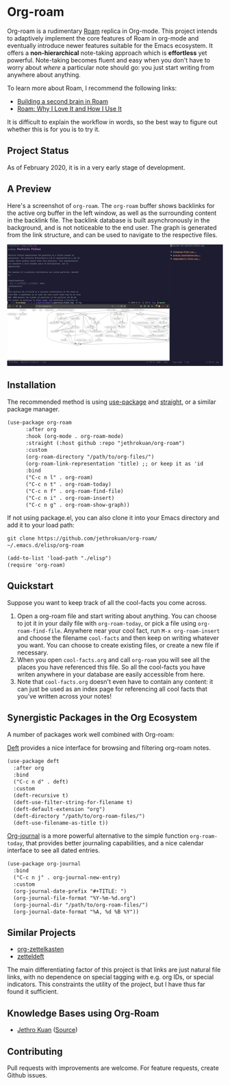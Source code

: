 # Org-roam

Org-roam is a rudimentary [Roam](https://roamresearch.com/) replica in
Org-mode. This project intends to adaptively implement the core
features of Roam in org-mode and eventually introduce newer features
suitable for the Emacs ecosystem. It offers a **non-hierarchical**
note-taking approach which is **effortless** yet powerful. Note-taking
becomes fluent and easy when you don't have to worry about *where* a
particular note should go: you just start writing from anywhere about
anything.

To learn more about Roam, I recommend the following links:

-   [Building a second brain in Roam](https://reddit.com/r/RoamResearch/comments/eho7de/building_a_second_brain_in_roamand_why_you_might)
-   [Roam: Why I Love It and How I Use It](https://www.nateliason.com/blog/roam)

It is difficult to explain the workflow in words, so the best way to
figure out whether this is for you is to try it.

## Project Status

As of February 2020, it is in a very early stage of development. 

## A Preview

Here's a screenshot of `org-roam`. The `org-roam` buffer shows
backlinks for the active org buffer in the left window, as well as the
surrounding content in the backlink file. The backlink database is
built asynchronously in the background, and is not noticeable to the
end user. The graph is generated from the link structure, and can be
used to navigate to the respective files.

![img](images/readme/screen.png)

## Installation

The recommended method is using
[use-package](https://github.com/jwiegley/use-package) and
[straight](https://github.com/raxod502/straight.el), or a similar
package manager.

```
(use-package org-roam
      :after org
      :hook (org-mode . org-roam-mode)
      :straight (:host github :repo "jethrokuan/org-roam")
      :custom
      (org-roam-directory "/path/to/org-files/")
      (org-roam-link-representation 'title) ;; or keep it as 'id
      :bind
      ("C-c n l" . org-roam)      
      ("C-c n t" . org-roam-today)
      ("C-c n f" . org-roam-find-file)
      ("C-c n i" . org-roam-insert)
      ("C-c n g" . org-roam-show-graph))
```

If not using package.el, you can also clone it into your Emacs
directory and add it to your load path:

```
git clone https://github.com/jethrokuan/org-roam/ ~/.emacs.d/elisp/org-roam
```

```
(add-to-list 'load-path "./elisp")
(require 'org-roam)
```

## Quickstart

Suppose you want to keep track of all the cool-facts you come across.

1. Open a org-roam file and start writing about anything. You can choose
   to jot it in your daily file with `org-roam-today`, or pick a file
   using `org-roam-find-file`. Anywhere near your cool fact, run `M-x
   org-roam-insert` and choose the filename `cool-facts` and then keep
   on writing whatever you want. You can choose to create existing
   files, or create a new file if necessary.
2. When you open `cool-facts.org` and call `org-roam` you will
   see all the places you have referenced this file. So all the
   cool-facts you have writen anywhere in your database are
   easily accessible from here.
3. Note that `cool-facts.org` doesn't even have to contain any
   content: it can just be used as an index page for referencing all
   cool facts that you've written across your notes!

## Synergistic Packages in the Org Ecosystem

A number of packages work well combined with Org-roam:

[Deft](https://jblevins.org/projects/deft/) provides a nice
interface for browsing and filtering org-roam notes.

```
(use-package deft
  :after org
  :bind
  ("C-c n d" . deft)
  :custom
  (deft-recursive t)
  (deft-use-filter-string-for-filename t)
  (deft-default-extension "org")
  (deft-directory "/path/to/org-roam-files/")
  (deft-use-filename-as-title t))
```

[Org-journal](https://github.com/bastibe/org-journal) is a more
powerful alternative to the simple function `org-roam-today`, that
provides better journaling capabilities, and a nice calendar interface
to see all dated entries.

```
(use-package org-journal
  :bind
  ("C-c n j" . org-journal-new-entry)
  :custom
  (org-journal-date-prefix "#+TITLE: ")
  (org-journal-file-format "%Y-%m-%d.org")
  (org-journal-dir "/path/to/org-roam-files/")
  (org-journal-date-format "%A, %d %B %Y"))
```

## Similar Projects

- [org-zettelkasten](https://github.com/l3kn/org-zettelkasten)
- [zetteldeft](https://github.com/EFLS/zetteldeft)

The main differentiating factor of this project is that links are just
natural file links, with no dependence on special tagging with e.g.
org IDs, or special indicators. This constraints the utility of the
project, but I have thus far found it sufficient.

## Knowledge Bases using Org-Roam

- [Jethro Kuan](https://braindump.jethro.dev/)
  ([Source](https://github.com/jethrokuan/braindump/tree/master/org))

## Contributing

Pull requests with improvements are welcome. For feature requests,
create Github issues.

